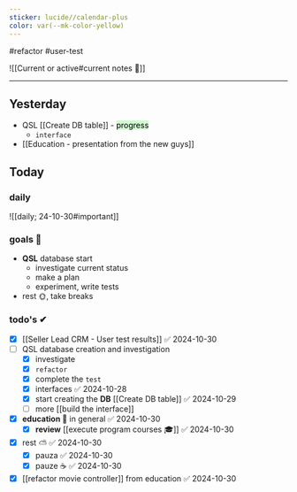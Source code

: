 ```yaml
---
sticker: lucide//calendar-plus
color: var(--mk-color-yellow)
---
```

#refactor 
#user-test

![[Current or active#current notes 📓]]

---
## Yesterday
- QSL [[Create DB table]] - <mark style="background: #BBFABBA6;">progress</mark>
	- `interface`
- [[Education - presentation from the new guys]]

## Today

### daily
![[daily; 24-10-30#important]]

### goals 🏴
- **QSL** database start
	- investigate current status
	- make a plan
	- experiment, write tests
- rest 🌞, take breaks

### todo's ✔
- [x] [[Seller Lead CRM - User test results]] ✅ 2024-10-30
- [ ] QSL database creation and investigation
	- [x] investigate
	- [x] `refactor`
	- [x] complete the `test`
	- [x] interfaces ✅ 2024-10-28
	- [x] start creating the **DB** [[Create DB table]] ✅ 2024-10-29
	- [ ] more [[build the interface]]
- [x] **education 🎒** in general ✅ 2024-10-30
	- [x] **review** [[execute program courses 🎓]] ✅ 2024-10-30
- [x] rest ⛅ ✅ 2024-10-30
	- [x] pauza ✅ 2024-10-30
	- [x] pauze ☕ ✅ 2024-10-30
- [x] [[refactor movie controller]] from education ✅ 2024-10-30
